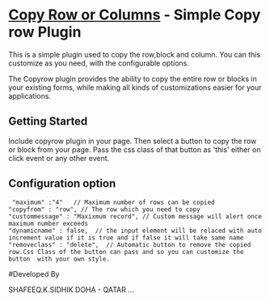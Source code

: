 [Copy Row or Columns](https://github.com/shafeeqq/copyrow) - Simple Copy row Plugin
================================

This is a simple plugin used to copy the row,block and column. You can this customize as you need, with the configurable options.

The Copyrow plugin provides the ability to copy the entire row or blocks in your existing forms, while making all kinds of customizations  easier for your applications.

## Getting Started

Include copyrow plugin in your page. Then select a button to copy the row or block from your page.
Pass the css class of that button as 'this' either on click event or any other event.

## Configuration option


     "maximum" :"4"   // Maximum number of rows can be copied 
    "copyfrom" : "row", // The row which you need to copy
    "custommessage" : "Maxixmum record", // Custom message will alert once maximum number exceeds
    "dynamicname" : false,  // the input element will be relaced with auto increment value if it is true and if false it will take same name 
    "removeclass" : "delete",  // Automatic button to remove the copied row.Css Class of the button can pass and so you can customize the button  with your own style.

#Developed By

SHAFEEQ.K.SIDHIK
DOHA - QATAR ...


